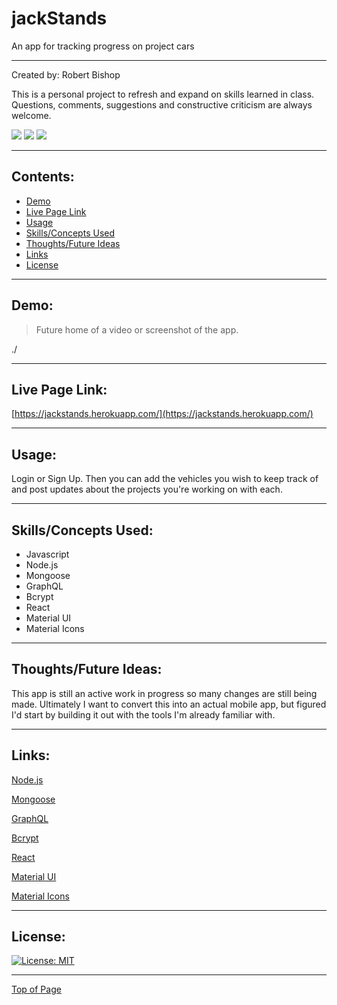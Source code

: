 # jackStands

An app for tracking progress on project cars

---

Created by: Robert Bishop

This is a personal project to refresh and expand on skills learned in class.  Questions, comments, suggestions and constructive criticism are always welcome.

<a href="mailto: rbishop85@gmail.com"><img src="https://img.shields.io/badge/Gmail-D14836?style=for-the-badge&logo=gmail&logoColor=white"></a>
<a href="https://github.com/rbishop85" target="_blank"><img src="	https://img.shields.io/badge/GitHub-100000?style=for-the-badge&logo=github&logoColor=white"></a>
<a href="https://www.linkedin.com/in/robert-m-bishop/" target="_blank"><img src="https://img.shields.io/badge/LinkedIn-0077B5?style=for-the-badge&logo=linkedin&logoColor=white"></a>

---

## Contents:
* [Demo](#demo)
* [Live Page Link](#live-page-link)
* [Usage](#usage)
* [Skills/Concepts Used](#skillsconcepts-used)
* [Thoughts/Future Ideas](#thoughtsfuture-ideas)
* [Links](#links)
* [License](#license)

---

## Demo:

> Future home of a video or screenshot of the app.

./

---

## Live Page Link:

[https://jackstands.herokuapp.com/](https://jackstands.herokuapp.com/)

---

## Usage:

Login or Sign Up.  Then you can add the vehicles you wish to keep track of and post updates about the projects you're working on with each.

---

## Skills/Concepts Used:

* Javascript
* Node.js
* Mongoose
* GraphQL
* Bcrypt
* React
* Material UI
* Material Icons

---

## Thoughts/Future Ideas:

This app is still an active work in progress so many changes are still being made.  Ultimately I want to convert this into an actual mobile app, but figured I'd start by building it out with the tools I'm already familiar with.

---

## Links:

<a href="https://nodejs.org/en/" target="_blank">Node.js</a>

<a href="https://www.npmjs.com/package/mongoose" target="_blank">Mongoose</a>

<a href="https://www.npmjs.com/package/graphql" target="_blank">GraphQL</a>

<a href="https://www.npmjs.com/package/bcrypt" target="_blank">Bcrypt</a>

<a href="https://reactjs.org/" target="_blank">React</a>

<a href="https://mui.com/" target="_blank">Material UI</a>

<a href="https://mui.com/material-ui/material-icons/" target="_blank">Material Icons</a>




---

## License:


[![License: MIT](https://img.shields.io/badge/License-MIT-yellow.svg)](https://opensource.org/licenses/MIT)

---

[Top of Page](#employee-tracker)
